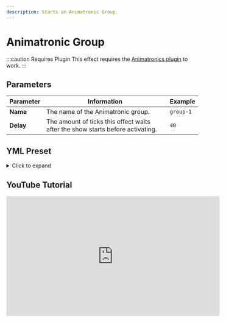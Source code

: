 ```yaml
---
description: Starts an Animatronic Group.
---
```


# Animatronic Group

:::caution Requires Plugin
This effect requires
the [Animatronics plugin](https://www.spigotmc.org/resources/animatronics-animate-armorstands-1-8-1-20-2.36518/) to
work.
:::

## Parameters

| Parameter  | Information                                                                    | Example   |
|------------|--------------------------------------------------------------------------------|-----------|
| **Name**   | The name of the Animatronic group.                                             | `group-1` |
| **Delay**  | The amount of ticks this effect waits after the show starts before activating. | `40`      |

## YML Preset

<details>
  <summary>Click to expand</summary>

```yaml
'1':
  Type: ANIMATRONIC_GROUP
  Name: anima
  Delay: 0
```
</details>

## YouTube Tutorial

<iframe width="560" height="315" src="https://www.youtube.com/embed/qBWIfcsz8Yw" title="YouTube video player" frameborder="0" allow="accelerometer; autoplay; clipboard-write; encrypted-media; gyroscope; picture-in-picture; web-share" referrerpolicy="strict-origin-when-cross-origin" allowfullscreen></iframe>
